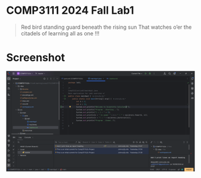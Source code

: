 # COMP3111 2024 Fall Lab1

> Red bird standing guard beneath the rising sun
That watches o’er the citadels
of learning all as one !!! 

# Screenshot
![img.png](img.png)